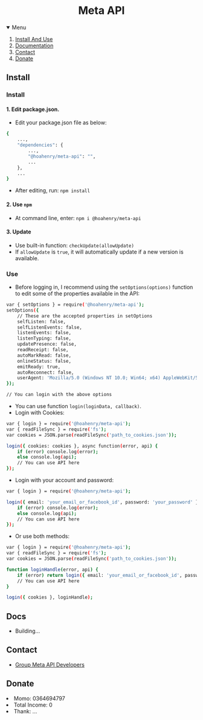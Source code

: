 <h1 align="center">Meta API</h1>
<details open="open">
    <summary>Menu</summary>
    <ol>
        <li><a href="#Install">Install And Use</a></li>
        <li><a href="#Docs">Documentation</a></li>
        <li><a href="#Contact">Contact</a></li>
        <li><a href="#Donate">Donate</a></li>
    </ol>
</details>

<!-- Install -->
## Install
### Install
#### 1. Edit package.json.
- Edit your package.json file as below:
```sh
{
    ...,
    "dependencies": {
        ...,
        "@hoahenry/meta-api": "",
        ...
    },
    ...
}
```
- After editing, run: `npm install`
#### 2. Use `npm`
- At command line, enter: `npm i @hoahenry/meta-api`
#### 3. Update
- Use built-in function: `checkUpdate(allowUpdate)`
- If `allowUpdate` is `true`, it will automatically update if a new version is available.

### Use
- Before logging in, I recommend using the `setOptions(options)` function to edit some of the properties available in the API:
```sh
var { setOptions } = require('@hoahenry/meta-api');
setOptions({
    // These are the accepted properties in setOptions
    selfListen: false,
    selfListenEvents: false,
    listenEvents: false,
    listenTyping: false,
    updatePresence: false,
    readReceipt: false,
    autoMarkRead: false,
    onlineStatus: false,
    emitReady: true,
    autoReconnect: false,
    userAgent: 'Mozilla/5.0 (Windows NT 10.0; Win64; x64) AppleWebKit/537.36 (KHTML, like Gecko) Chrome/108.0.0.0 Safari/537.36'
});

// You can login with the above options
```
- You can use function `login(loginData, callback)`.
- Login with Cookies:
```sh
var { login } = require('@hoahenry/meta-api');
var { readFileSync } = require('fs');
var cookies = JSON.parse(readFileSync('path_to_cookies.json'));

login({ cookies: cookies }, async function(error, api) {
    if (error) console.log(error);
    else console.log(api);
    // You can use API here
});
```

- Login with your account and password:
```sh
var { login } = require('@hoahenry/meta-api');

login({ email: 'your_email_or_facebook_id', password: 'your_password' }, async function (error, api) {
    if (error) console.log(error);
    else console.log(api);
    // You can use API here
});
```
- Or use both methods:
```sh
var { login } = require('@hoahenry/meta-api');
var { readFileSync } = require('fs');
var cookies = JSON.parse(readFileSync('path_to_cookies.json'));

function loginHandle(error, api) {
    if (error) return login({ email: 'your_email_or_facebook_id', password: 'your_password' }, loginHandle);
    // You can use API here
}

login({ cookies }, loginHandle);
```

<!-- Docs -->
## Docs
- Building...

<!-- Contact -->
## Contact
- <a href=https://m.me/j/AbbhSpScpDvsVAgT/>Group Meta API Developers</a>

<!-- Donate -->
## Donate

<li>Momo: 0364694797</li>
<li>Total Income: 0</li>
<li>Thank: ...</li>
